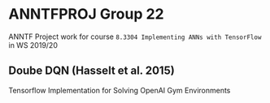 # ANNTFPROJ Group 22
ANNTF Project work for course `8.3304 Implementing ANNs with TensorFlow` in WS 2019/20

## Doube DQN (Hasselt et al. 2015)
Tensorflow Implementation for Solving OpenAI Gym Environments

